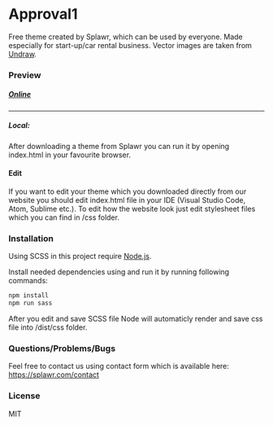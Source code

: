 # Approval1

Free theme created by Splawr, which can be used by everyone. Made especially for start-up/car rental business. Vector images are taken from [Undraw](https://undraw.co/).

### Preview

##### [Online](https://splawr.com/files/preview/approval1)

---

##### Local:

After downloading a theme from Splawr you can run it by opening index.html in your favourite browser.

#### Edit

If you want to edit your theme which you downloaded directly from our website you should edit index.html file in your IDE (Visual Studio Code, Atom, Sublime etc.). To edit how the website look just edit stylesheet files which you can find in /css folder.

### Installation

Using SCSS in this project require [Node.js](https://nodejs.org/).

Install needed dependencies using and run it by running following commands:

```sh
npm install
npm run sass
```

After you edit and save SCSS file Node will automaticly render and save css file into /dist/css folder.

### Questions/Problems/Bugs

Feel free to contact us using contact form which is available here: https://splawr.com/contact

### License

MIT

